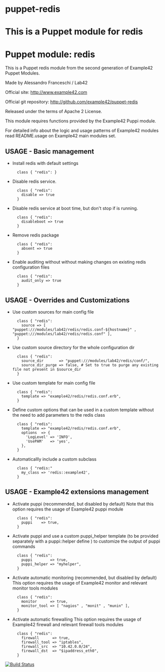 puppet-redis
============

This is a Puppet module for redis
=======
# Puppet module: redis

This is a Puppet redis module from the second generation of Example42 Puppet Modules.

Made by Alessandro Franceschi / Lab42

Official site: http://www.example42.com

Official git repository: http://github.com/example42/puppet-redis

Released under the terms of Apache 2 License.

This module requires functions provided by the Example42 Puppi module.

For detailed info about the logic and usage patterns of Example42 modules read README.usage on Example42 main modules set.

## USAGE - Basic management

* Install redis with default settings

        class { "redis": }

* Disable redis service.

        class { "redis":
          disable => true
        }

* Disable redis service at boot time, but don't stop if is running.

        class { "redis":
          disableboot => true
        }

* Remove redis package

        class { "redis":
          absent => true
        }

* Enable auditing without without making changes on existing redis configuration files

        class { "redis":
          audit_only => true
        }


## USAGE - Overrides and Customizations
* Use custom sources for main config file 

        class { "redis":
          source => [ "puppet:///modules/lab42/redis/redis.conf-${hostname}" , "puppet:///modules/lab42/redis/redis.conf" ], 
        }


* Use custom source directory for the whole configuration dir

        class { "redis":
          source_dir       => "puppet:///modules/lab42/redis/conf/",
          source_dir_purge => false, # Set to true to purge any existing file not present in $source_dir
        }

* Use custom template for main config file 

        class { "redis":
          template => "example42/redis/redis.conf.erb",      
        }

* Define custom options that can be used in a custom template without the
  need to add parameters to the redis class

        class { "redis":
          template => "example42/redis/redis.conf.erb",    
          options  => {
            'LogLevel' => 'INFO',
            'UsePAM'   => 'yes',
          },
        }

* Automaticallly include a custom subclass

        class { "redis:"
          my_class => 'redis::example42',
        }


## USAGE - Example42 extensions management 
* Activate puppi (recommended, but disabled by default)
  Note that this option requires the usage of Example42 puppi module

        class { "redis": 
          puppi    => true,
        }

* Activate puppi and use a custom puppi_helper template (to be provided separately with
  a puppi::helper define ) to customize the output of puppi commands 

        class { "redis":
          puppi        => true,
          puppi_helper => "myhelper", 
        }

* Activate automatic monitoring (recommended, but disabled by default)
  This option requires the usage of Example42 monitor and relevant monitor tools modules

        class { "redis":
          monitor      => true,
          monitor_tool => [ "nagios" , "monit" , "munin" ],
        }

* Activate automatic firewalling 
  This option requires the usage of Example42 firewall and relevant firewall tools modules

        class { "redis":       
          firewall      => true,
          firewall_tool => "iptables",
          firewall_src  => "10.42.0.0/24",
          firewall_dst  => "$ipaddress_eth0",
        }


[![Build Status](https://travis-ci.org/example42/puppet-redis.png?branch=master)](https://travis-ci.org/example42/puppet-redis)
